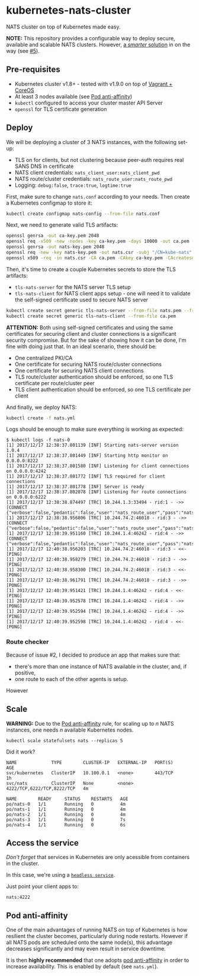 # kubernetes-nats-cluster
NATS cluster on top of Kubernetes made easy.

**NOTE:** This repository provides a configurable way to deploy secure, available
and scalable NATS clusters. However, [a _smarter_ solution](https://github.com/pires/nats-operator)
in on the way (see [#5](https://github.com/pires/kubernetes-nats-cluster/issues/5)).

## Pre-requisites

* Kubernetes cluster v1.8+ - tested with v1.9.0 on top of [Vagrant + CoreOS](https://github.com/pires/kubernetes-vagrant-coreos-cluster)
* At least 3 nodes available (see [Pod anti-affinity](#pod-anti-affinity))
* `kubectl` configured to access your cluster master API Server
* `openssl` for TLS certificate generation

## Deploy

We will be deploying a cluster of 3 NATS instances, with the following set-up:
- TLS on for clients, but not clustering because peer-auth requires real SANS DNS in certificate
- NATS client credentials: `nats_client_user:nats_client_pwd`
- NATS route/cluster credentials: `nats_route_user:nats_route_pwd`
- Logging: `debug:false`, `trace:true`, `logtime:true`

First, make sure to change `nats.conf` according to your needs.
Then create a Kubernetes configmap to store it:
```bash
kubectl create configmap nats-config --from-file nats.conf
```

Next, we need to generate valid TLS artifacts:
```bash
openssl genrsa -out ca-key.pem 2048
openssl req -x509 -new -nodes -key ca-key.pem -days 10000 -out ca.pem -subj "/CN=kube-ca"
openssl genrsa -out nats-key.pem 2048
openssl req -new -key nats-key.pem -out nats.csr -subj "/CN=kube-nats" -config ssl.cnf
openssl x509 -req -in nats.csr -CA ca.pem -CAkey ca-key.pem -CAcreateserial -out nats.pem -days 3650 -extensions v3_req -extfile ssl.cnf
```

Then, it's time to create a couple Kubernetes secrets to store the TLS artifacts:
- `tls-nats-server` for the NATS server TLS setup
- `tls-nats-client` for NATS client apps setup - one will need it to validate the self-signed certificate
used to secure NATS server
```bash
kubectl create secret generic tls-nats-server --from-file nats.pem --from-file nats-key.pem --from-file ca.pem
kubectl create secret generic tls-nats-client --from-file ca.pem
```

**ATTENTION:** Both using self-signed certificates and using the same certificates for securing
client and cluster connections is a significant security compromise. But for the sake of showing
how it can be done, I'm fine with doing just that.
In an ideal scenario, there should be:
- One centralized PKI/CA
- One certificate for securing NATS route/cluster connections
- One certificate for securing NATS client connections
- TLS route/cluster authentication should be enforced, so one TLS certificate per route/cluster peer
- TLS client authentication should be enforced, so one TLS certificate per client

And finally, we deploy NATS:
```bash
kubectl create -f nats.yml
```

Logs should be enough to make sure everything is working as expected:
```
$ kubectl logs -f nats-0
[1] 2017/12/17 12:38:37.801139 [INF] Starting nats-server version 1.0.4
[1] 2017/12/17 12:38:37.801449 [INF] Starting http monitor on 0.0.0.0:8222
[1] 2017/12/17 12:38:37.801580 [INF] Listening for client connections on 0.0.0.0:4242
[1] 2017/12/17 12:38:37.801772 [INF] TLS required for client connections
[1] 2017/12/17 12:38:37.801778 [INF] Server is ready
[1] 2017/12/17 12:38:37.802078 [INF] Listening for route connections on 0.0.0.0:6222
[1] 2017/12/17 12:38:38.874497 [TRC] 10.244.1.3:33494 - rid:1 - ->> [CONNECT {"verbose":false,"pedantic":false,"user":"nats_route_user","pass":"nats_route_pwd","tls_required":true,"name":"KGMPnL89We3gFLEjmp8S5J"}]
[1] 2017/12/17 12:38:38.956806 [TRC] 10.244.74.2:46018 - rid:3 - ->> [CONNECT {"verbose":false,"pedantic":false,"user":"nats_route_user","pass":"nats_route_pwd","tls_required":true,"name":"Skc5mx9enWrGPIQhyE7uzR"}]
[1] 2017/12/17 12:38:39.951160 [TRC] 10.244.1.4:46242 - rid:4 - ->> [CONNECT {"verbose":false,"pedantic":false,"user":"nats_route_user","pass":"nats_route_pwd","tls_required":true,"name":"0kaCfF3BU8g92snOe34251"}]
[1] 2017/12/17 12:40:38.956203 [TRC] 10.244.74.2:46018 - rid:3 - <<- [PING]
[1] 2017/12/17 12:40:38.958279 [TRC] 10.244.74.2:46018 - rid:3 - ->> [PING]
[1] 2017/12/17 12:40:38.958300 [TRC] 10.244.74.2:46018 - rid:3 - <<- [PONG]
[1] 2017/12/17 12:40:38.961791 [TRC] 10.244.74.2:46018 - rid:3 - ->> [PONG]
[1] 2017/12/17 12:40:39.951421 [TRC] 10.244.1.4:46242 - rid:4 - <<- [PING]
[1] 2017/12/17 12:40:39.952578 [TRC] 10.244.1.4:46242 - rid:4 - ->> [PONG]
[1] 2017/12/17 12:40:39.952594 [TRC] 10.244.1.4:46242 - rid:4 - ->> [PING]
[1] 2017/12/17 12:40:39.952598 [TRC] 10.244.1.4:46242 - rid:4 - <<- [PONG]
```

### Route checker

Because of issue #2, I decided to produce an app that makes sure that:

* there's more than one instance of NATS available in the cluster, and, if positive,
* one route to each of the other agents is setup.

However

## Scale

**WARNING:** Due to the [Pod anti-affinity](#pod-anti-affinity) rule, for scaling up to _n_ NATS
instances, one needs _n_ available Kubernetes nodes.

```
kubectl scale statefulsets nats --replicas 5
```

Did it work?

```
NAME             TYPE        CLUSTER-IP   EXTERNAL-IP   PORT(S)                      AGE
svc/kubernetes   ClusterIP   10.100.0.1   <none>        443/TCP                      1h
svc/nats         ClusterIP   None         <none>        4222/TCP,6222/TCP,8222/TCP   4m

NAME        READY     STATUS    RESTARTS   AGE
po/nats-0   1/1       Running   0          4m
po/nats-1   1/1       Running   0          4m
po/nats-2   1/1       Running   0          4m
po/nats-3   1/1       Running   0          7s
po/nats-4   1/1       Running   0          6s
```

## Access the service

*Don't forget* that services in Kubernetes are only acessible from containers in the cluster.

In this case, we're using a [`headless service`](http://kubernetes.io/v1.1/docs/user-guide/services.html#headless-services).

Just point your client apps to:
```
nats:4222
```

<a id="pod-anti-affinity">

## Pod anti-affinity


One of the main advantages of running NATS on top of Kubernetes is how resilient the cluster becomes,
particularly during node restarts. However if all NATS pods are scheduled onto the same node(s), this
advantage decreases significantly and may even result in service downtime.

It is then **highly recommended** that one adopts [pod anti-affinity](https://kubernetes.io/docs/concepts/configuration/assign-pod-node/#inter-pod-affinity-and-anti-affinity-beta-feature)
in order to increase availability. This is enabled by default (see `nats.yml`).